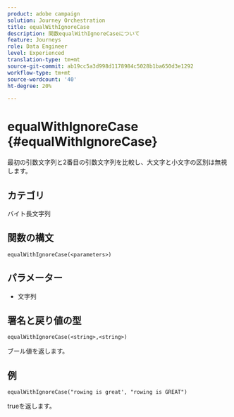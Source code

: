 ```yaml
---
product: adobe campaign
solution: Journey Orchestration
title: equalWithIgnoreCase
description: 関数equalWithIgnoreCaseについて
feature: Journeys
role: Data Engineer
level: Experienced
translation-type: tm+mt
source-git-commit: ab19cc5a3d998d1178984c5028b1ba650d3e1292
workflow-type: tm+mt
source-wordcount: '40'
ht-degree: 20%

---
```



# equalWithIgnoreCase {#equalWithIgnoreCase}

最初の引数文字列と2番目の引数文字列を比較し、大文字と小文字の区別は無視します。

## カテゴリ

 バイト長文字列

## 関数の構文

`equalWithIgnoreCase(<parameters>)`

## パラメーター

* 文字列

## 署名と戻り値の型

`equalWithIgnoreCase(<string>,<string>)`

ブール値を返します。

## 例

`equalWithIgnoreCase("rowing is great', "rowing is GREAT")`

trueを返します。

